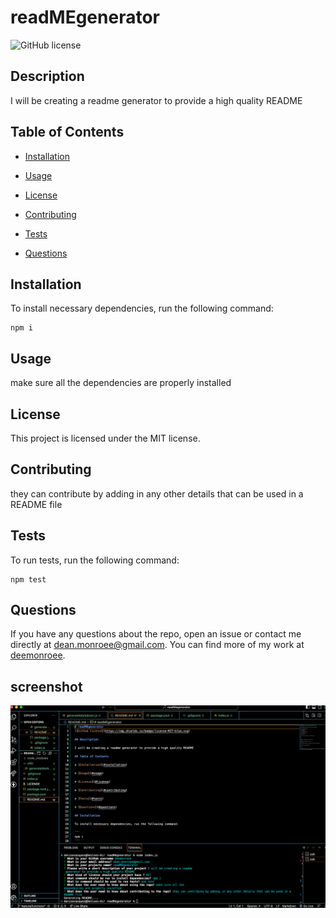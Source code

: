 # readMEgenerator
![GitHub license](https://img.shields.io/badge/license-MIT-blue.svg)

## Description

I will be creating a readme generator to provide a high quality README

## Table of Contents 

* [Installation](#installation)

* [Usage](#usage)

* [License](#license)

* [Contributing](#contributing)

* [Tests](#tests)

* [Questions](#questions)

## Installation

To install necessary dependencies, run the following command:

```
npm i
```

## Usage

make sure all the dependencies are properly installed

## License

This project is licensed under the MIT license.
  
## Contributing

they can contribute by adding in any other details that can be used in a README file 

## Tests

To run tests, run the following command:

```
npm test
```

## Questions

If you have any questions about the repo, open an issue or contact me directly at dean.monroee@gmail.com. You can find more of my work at [deemonroee](https://github.com/deemonroee/).


## screenshot

![Alt text](<screenshots/Screenshot 2024-02-12 at 10.02.54 PM.png>)

